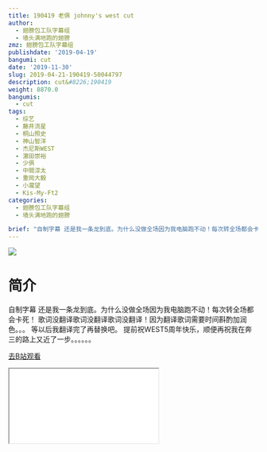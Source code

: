 ```yaml
---
title: 190419 老俱 johnny's west cut
author:
  - 翅膀包工队字幕组
  - 墙头满地跑的翅膀
zmz: 翅膀包工队字幕组
publishdate: '2019-04-19'
bangumi: cut
date: '2019-11-30'
slug: 2019-04-21-190419-50044797
description: cut&#8226;190419
weight: 8870.0
bangumis:
  - cut
tags:
  - 综艺
  - 藤井流星
  - 桐山照史
  - 神山智洋
  - 杰尼斯WEST
  - 濵田崇裕
  - 少俱
  - 中間淳太
  - 重岡大毅
  - 小瀧望
  - Kis-My-Ft2
categories:
  - 翅膀包工队字幕组
  - 墙头满地跑的翅膀

brief: "自制字幕 还是我一条龙到底。为什么没做全场因为我电脑跑不动！每次转全场都会卡死！ 歌词没翻译歌词没翻译歌词没翻译！因为翻译歌词需要时间斟酌加润色。。。 等以后我翻译完了再替换吧。 提前祝WEST5周年快乐，顺便再祝我在奔三的路上又近了一步。。。。。。"
---
```

![](https://raw.githubusercontent.com/tcgriffith/owaraisite/master/static/tmpimg/0611fdbf848b777e4f1ab5e4ee2fd4fa9b9ea332.jpg.480.jpg)
# 简介  
自制字幕
还是我一条龙到底。为什么没做全场因为我电脑跑不动！每次转全场都会卡死！
歌词没翻译歌词没翻译歌词没翻译！因为翻译歌词需要时间斟酌加润色。。。
等以后我翻译完了再替换吧。
提前祝WEST5周年快乐，顺便再祝我在奔三的路上又近了一步。。。。。。  

[去B站观看](https://www.bilibili.com/video/av50044797/)
<div class ="resp-container"><iframe class="testiframe" src="//player.bilibili.com/player.html?aid=50044797"", scrolling="no", allowfullscreen="true" > </iframe></div> 
